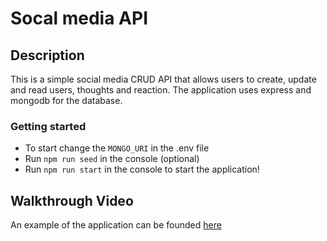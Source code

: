 # Socal media API

## Description

This is a simple social media CRUD API that allows users to create, update and read users, thoughts and reaction. The application uses express and mongodb for the database.

### Getting started

- To start change the `MONGO_URI` in the .env file
- Run `npm run seed` in the console (optional)
- Run `npm run start` in the console to start the application!

## Walkthrough Video

An example of the application can be founded [here](https://drive.google.com/file/d/1rmfjD1cr6bhX8rB-mFDjSWF00q8T418A/view)
